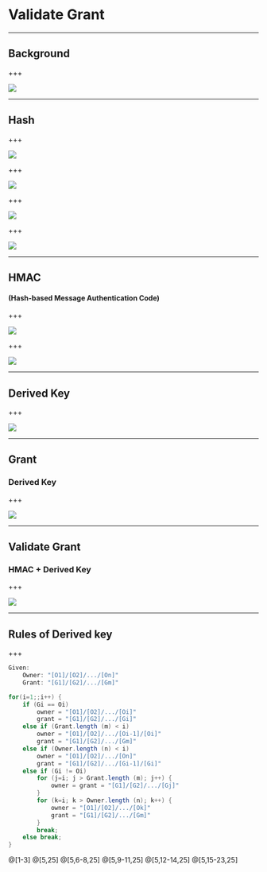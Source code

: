 # Validate **Grant**

---

## Background

+++

![](assets/img/bg.PNG)

---

## Hash

+++

![](assets/img/Hash_Concept.PNG)

+++

![](assets/img/Hash1.PNG)

+++

![](assets/img/Hash2.PNG)

+++

![](assets/img/Hash3.PNG)

---

## HMAC
#### (**H**ash-based **M**essage **A**uthentication **C**ode)

+++

![](assets/img/HMACConcept.PNG)

+++

![](assets/img/HowToHMACUse.PNG)

---

## Derived **Key**

+++

![](assets/img/DerivedKey.PNG)

---

## Grant
### Derived Key

+++

![](assets/img/Grant1.PNG)

---

## Validate Grant
### HMAC + Derived Key

+++

![](assets/img/ValidateGrant.PNG)

--- 

## Rules of Derived key

+++

```cs
Given:
    Owner: "[O1]/[O2]/.../[On]"
    Grant: "[G1]/[G2]/.../[Gm]"

for(i=1;;i++) {
    if (Gi == Oi)
        owner = "[O1]/[O2]/.../[Oi]"
        grant = "[G1]/[G2]/.../[Gi]"
    else if (Grant.length (m) < i)
        owner = "[O1]/[O2]/.../[Oi-1]/[Oi]"
        grant = "[G1]/[G2]/.../[Gm]"
    else if (Owner.length (n) < i)
        owner = "[O1]/[O2]/.../[On]"
        grant = "[G1]/[G2]/.../[Gi-1]/[Gi]"
    else if (Gi != Oi)
        for (j=i; j > Grant.length (m); j++) {
            owner = grant = "[G1]/[G2]/.../[Gj]"
        }
        for (k=i; k > Owner.length (n); k++) {
            owner = "[O1]/[O2]/.../[Ok]"
            grant = "[G1]/[G2]/.../[Gm]"
        }
        break;
    else break;
}
```
@[1-3]
@[5,25]
@[5,6-8,25]
@[5,9-11,25]
@[5,12-14,25]
@[5,15-23,25]
